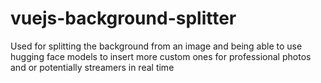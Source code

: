 # vuejs-background-splitter
Used for splitting the background from an image and being able to use hugging face models to insert more custom ones for professional photos and or potentially streamers in real time
